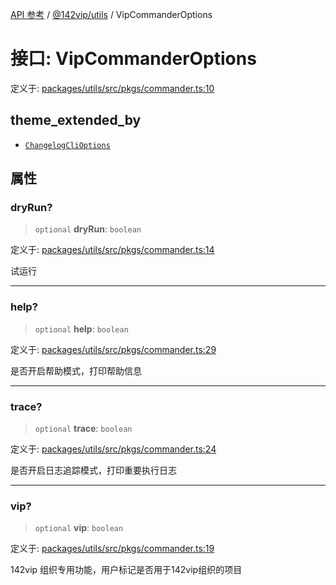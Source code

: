 [API 参考](../wiki/Home) / [@142vip/utils](../wiki/@142vip.utils) / VipCommanderOptions

# 接口: VipCommanderOptions

定义于: [packages/utils/src/pkgs/commander.ts:10](https://github.com/142vip/core-x/blob/5281e59d2cdd2de59e1ea761d17ed7fe118d1e60/packages/utils/src/pkgs/commander.ts#L10)

## theme\_extended\_by

* [`ChangelogCliOptions`](../wiki/@142vip.changelog.%E6%8E%A5%E5%8F%A3.ChangelogCliOptions)

## 属性

### dryRun?

> `optional` **dryRun**: `boolean`

定义于: [packages/utils/src/pkgs/commander.ts:14](https://github.com/142vip/core-x/blob/5281e59d2cdd2de59e1ea761d17ed7fe118d1e60/packages/utils/src/pkgs/commander.ts#L14)

试运行

***

### help?

> `optional` **help**: `boolean`

定义于: [packages/utils/src/pkgs/commander.ts:29](https://github.com/142vip/core-x/blob/5281e59d2cdd2de59e1ea761d17ed7fe118d1e60/packages/utils/src/pkgs/commander.ts#L29)

是否开启帮助模式，打印帮助信息

***

### trace?

> `optional` **trace**: `boolean`

定义于: [packages/utils/src/pkgs/commander.ts:24](https://github.com/142vip/core-x/blob/5281e59d2cdd2de59e1ea761d17ed7fe118d1e60/packages/utils/src/pkgs/commander.ts#L24)

是否开启日志追踪模式，打印重要执行日志

***

### vip?

> `optional` **vip**: `boolean`

定义于: [packages/utils/src/pkgs/commander.ts:19](https://github.com/142vip/core-x/blob/5281e59d2cdd2de59e1ea761d17ed7fe118d1e60/packages/utils/src/pkgs/commander.ts#L19)

142vip 组织专用功能，用户标记是否用于142vip组织的项目
